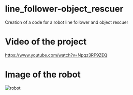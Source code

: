 # line_follower-object_rescuer
Creation of a code for a robot line follower and object rescuer

# Video of the project

https://www.youtube.com/watch?v=Npqz3RF9ZEQ

# Image of the robot

![robot](images/hbnb_logo.png)
